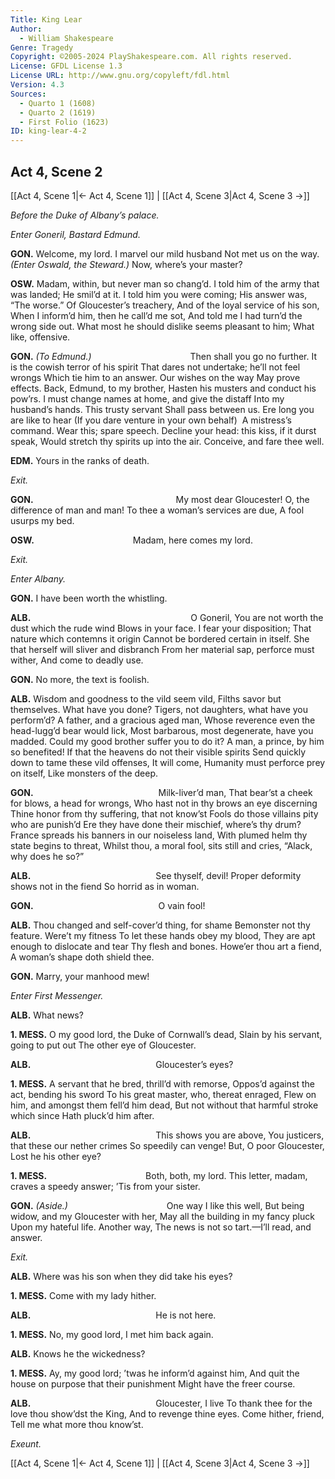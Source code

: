 ```yaml
---
Title: King Lear
Author: 
  - William Shakespeare
Genre: Tragedy
Copyright: ©2005-2024 PlayShakespeare.com. All rights reserved.
License: GFDL License 1.3
License URL: http://www.gnu.org/copyleft/fdl.html
Version: 4.3
Sources:
  - Quarto 1 (1608)
  - Quarto 2 (1619)
  - First Folio (1623)
ID: king-lear-4-2
---
```


## Act 4, Scene 2
[[Act 4, Scene 1|← Act 4, Scene 1]] | [[Act 4, Scene 3|Act 4, Scene 3 →]]

*Before the Duke of Albany’s palace.*

*Enter Goneril, Bastard Edmund.*

**GON.**
Welcome, my lord. I marvel our mild husband
Not met us on the way.
*(Enter Oswald, the Steward.)*
Now, where’s your master?

**OSW.**
Madam, within, but never man so chang’d.
I told him of the army that was landed;
He smil’d at it. I told him you were coming;
His answer was, “The worse.” Of Gloucester’s treachery,
And of the loyal service of his son,
When I inform’d him, then he call’d me sot,
And told me I had turn’d the wrong side out.
What most he should dislike seems pleasant to him;
What like, offensive.

**GON.**
*(To Edmund.)*
           Then shall you go no further.
It is the cowish terror of his spirit
That dares not undertake; he’ll not feel wrongs
Which tie him to an answer. Our wishes on the way
May prove effects. Back, Edmund, to my brother,
Hasten his musters and conduct his pow’rs.
I must change names at home, and give the distaff
Into my husband’s hands. This trusty servant
Shall pass between us. Ere long you are like to hear
(If you dare venture in your own behalf) 
A mistress’s command. Wear this; spare speech.
Decline your head: this kiss, if it durst speak,
Would stretch thy spirits up into the air.
Conceive, and fare thee well.

**EDM.**
Yours in the ranks of death.

*Exit.*

**GON.**
                My most dear Gloucester!
O, the difference of man and man!
To thee a woman’s services are due,
A fool usurps my bed.

**OSW.**
           Madam, here comes my lord.

*Exit.*

*Enter Albany.*

**GON.**
I have been worth the whistling.

**ALB.**
                  O Goneril,
You are not worth the dust which the rude wind
Blows in your face. I fear your disposition;
That nature which contemns it origin
Cannot be bordered certain in itself.
She that herself will sliver and disbranch
From her material sap, perforce must wither,
And come to deadly use.

**GON.**
No more, the text is foolish.

**ALB.**
Wisdom and goodness to the vild seem vild,
Filths savor but themselves. What have you done?
Tigers, not daughters, what have you perform’d?
A father, and a gracious aged man,
Whose reverence even the head-lugg’d bear would lick,
Most barbarous, most degenerate, have you madded.
Could my good brother suffer you to do it?
A man, a prince, by him so benefited!
If that the heavens do not their visible spirits
Send quickly down to tame these vild offenses,
It will come,
Humanity must perforce prey on itself,
Like monsters of the deep.

**GON.**
              Milk-liver’d man,
That bear’st a cheek for blows, a head for wrongs,
Who hast not in thy brows an eye discerning
Thine honor from thy suffering, that not know’st
Fools do those villains pity who are punish’d
Ere they have done their mischief, where’s thy drum?
France spreads his banners in our noiseless land,
With plumed helm thy state begins to threat,
Whilst thou, a moral fool, sits still and cries,
“Alack, why does he so?”

**ALB.**
              See thyself, devil!
Proper deformity shows not in the fiend
So horrid as in woman.

**GON.**
              O vain fool!

**ALB.**
Thou changed and self-cover’d thing, for shame
Bemonster not thy feature. Were’t my fitness
To let these hands obey my blood,
They are apt enough to dislocate and tear
Thy flesh and bones. Howe’er thou art a fiend,
A woman’s shape doth shield thee.

**GON.**
Marry, your manhood mew!

*Enter First Messenger.*

**ALB.**
What news?

**1. MESS.**
O my good lord, the Duke of Cornwall’s dead,
Slain by his servant, going to put out
The other eye of Gloucester.

**ALB.**
              Gloucester’s eyes?

**1. MESS.**
A servant that he bred, thrill’d with remorse,
Oppos’d against the act, bending his sword
To his great master, who, thereat enraged,
Flew on him, and amongst them fell’d him dead,
But not without that harmful stroke which since
Hath pluck’d him after.

**ALB.**
              This shows you are above,
You justicers, that these our nether crimes
So speedily can venge! But, O poor Gloucester,
Lost he his other eye?

**1. MESS.**
           Both, both, my lord.
This letter, madam, craves a speedy answer;
’Tis from your sister.

**GON.**
*(Aside.)*
           One way I like this well,
But being widow, and my Gloucester with her,
May all the building in my fancy pluck
Upon my hateful life. Another way,
The news is not so tart.—I’ll read, and answer.

*Exit.*

**ALB.**
Where was his son when they did take his eyes?

**1. MESS.**
Come with my lady hither.

**ALB.**
              He is not here.

**1. MESS.**
No, my good lord, I met him back again.

**ALB.**
Knows he the wickedness?

**1. MESS.**
Ay, my good lord; ’twas he inform’d against him,
And quit the house on purpose that their punishment
Might have the freer course.

**ALB.**
              Gloucester, I live
To thank thee for the love thou show’dst the King,
And to revenge thine eyes. Come hither, friend,
Tell me what more thou know’st.

*Exeunt.*

[[Act 4, Scene 1|← Act 4, Scene 1]] | [[Act 4, Scene 3|Act 4, Scene 3 →]]